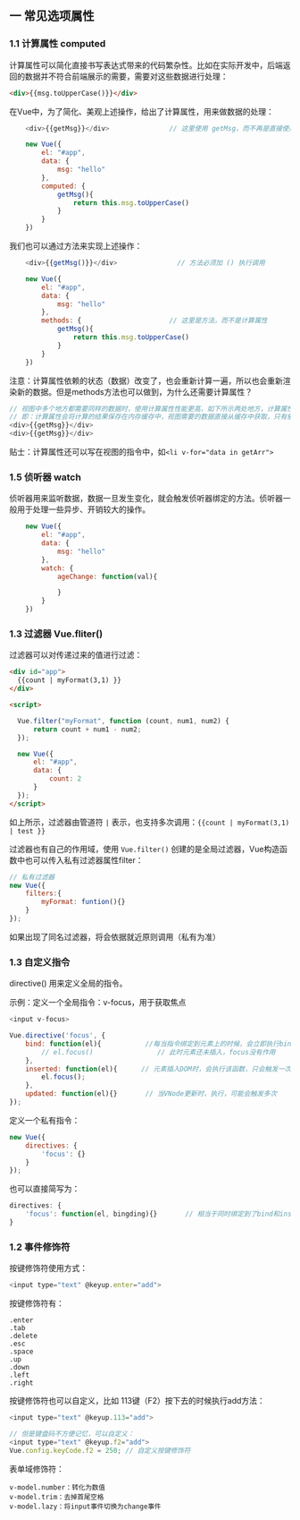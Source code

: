 ## 一 常见选项属性

### 1.1 计算属性 computed

计算属性可以简化直接书写表达式带来的代码繁杂性。比如在实际开发中，后端返回的数据并不符合前端展示的需要，需要对这些数据进行处理：
```html
<div>{{msg.toUpperCase()}}</div>
```

在Vue中，为了简化、美观上述操作，给出了计算属性，用来做数据的处理：
```js
    <div>{{getMsg}}</div>               // 这里使用 getMsg，而不再是直接使用 msg与表达式

    new Vue({
        el: "#app",
        data: {
            msg: "hello"
        },
        computed: {
            getMsg(){
                return this.msg.toUpperCase()
            }
        }
    })
```

我们也可以通过方法来实现上述操作：
```js
    <div>{{getMsg()}}</div>               // 方法必须加 () 执行调用

    new Vue({
        el: "#app",
        data: {
            msg: "hello"
        },
        methods: {                      // 这里是方法，而不是计算属性
            getMsg(){
                return this.msg.toUpperCase()
            }
        }
    })
```

注意：计算属性依赖的状态（数据）改变了，也会重新计算一遍，所以也会重新渲染新的数据。但是methods方法也可以做到，为什么还需要计算属性？
```js
// 视图中多个地方都需要同样的数据时，使用计算属性性能更高，如下所示两处地方，计算属性只会计算一次！方法个地方都会调用一次！！
// 即：计算属性会将计算的结果保存在内存缓存中，视图需要的数据直接从缓存中获取，只有依赖的数据改变才会重新计算一次
<div>{{getMsg}}</div> 
<div>{{getMsg}}</div> 
```

贴士：计算属性还可以写在视图的指令中，如`<li v-for="data in getArr">`

### 1.5 侦听器 watch

侦听器用来监听数据，数据一旦发生变化，就会触发侦听器绑定的方法。侦听器一般用于处理一些异步、开销较大的操作。  

```js
    new Vue({
        el: "#app",
        data: {
            msg: "hello"
        },
        watch: {
            ageChange: function(val){

            }
        }
    })
```

### 1.3 过滤器 Vue.fliter()

过滤器可以对传递过来的值进行过滤：
```html
<div id="app">
  {{count | myFormat(3,1) }} 
</div>

<script>

  Vue.filter("myFormat", function (count, num1, num2) {
      return count + num1 - num2;
  });

  new Vue({
      el: "#app",
      data: {
          count: 2
      }
  });
</script>  
```

如上所示，过滤器由管道符 `|` 表示，也支持多次调用：`{{count | myFormat(3,1) | test }} `


过滤器也有自己的作用域，使用 `Vue.filter()` 创建的是全局过滤器，Vue构造函数中也可以传入私有过滤器属性filter：
```js
// 私有过滤器
new Vue({
    filters:{
        myFormat: funtion(){}
    }
});
```

如果出现了同名过滤器，将会依据就近原则调用（私有为准）


### 1.3 自定义指令

directive() 用来定义全局的指令。  

示例：定义一个全局指令：v-focus，用于获取焦点
```js
<input v-focus> 

Vue.directive('focus', {
    bind: function(el){           //每当指令绑定到元素上的时候，会立即执行bind函数，且只执行一次，一般绑定样式相关操作
        // el.focus()                // 此时元素还未插入，focus没有作用
    },         
    inserted: function(el){      // 元素插入DOM时，会执行该函数，只会触发一次
        el.focus();
    },    
    updated: function(el){}       // 当VNode更新时，执行，可能会触发多次
});
```

定义一个私有指令：
```js
new Vue({
    directives: {
        'focus': {}
    }
});
```

也可以直接简写为：
```js
directives: {
    'focus': function(el, bingding){}       // 相当于同时绑定到了bind和inserted
}
```

### 1.2 事件修饰符

按键修饰符使用方式：
```js
<input type="text" @keyup.enter="add">  
```

按键修饰符有：
```
.enter 
.tab 
.delete 
.esc 
.space 
.up 
.down 
.left 
.right
```

按键修饰符也可以自定义，比如 113键（F2）按下去的时候执行add方法：
```js
<input type="text" @keyup.113="add"> 

// 但是键盘码不方便记忆，可以自定义：
<input type="text" @keyup.f2="add">
Vue.config.keyCode.f2 = 250; // 自定义按键修饰符
```

表单域修饰符：
```
v-model.number：转化为数值
v-model.trim：去掉首尾空格
v-model.lazy：将input事件切换为change事件
```
